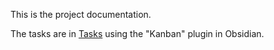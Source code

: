 This is the project documentation.

The tasks are in [Tasks](Tasks.md) using the "Kanban" plugin in Obsidian.